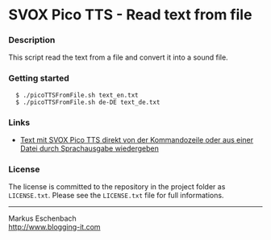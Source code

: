 SVOX Pico TTS - Read text from file
=====================================

### Description

This script read the text from a file and convert it into a sound file.


### Getting started
```
  $ ./picoTTSFromFile.sh text_en.txt
  $ ./picoTTSFromFile.sh de-DE text_de.txt  
```

### Links
* [Text mit SVOX Pico TTS direkt von der Kommandozeile oder aus einer Datei durch Sprachausgabe wiedergeben](http://www.blogging-it.com/text-mit-svox-pico-tts-direkt-von-der-kommandozeile-oder-aus-einer-datei-durch-sprachausgabe-wiedergeben/raspberry-pi.html)

	
### License
The license is committed to the repository in the project folder as `LICENSE.txt`.
Please see the `LICENSE.txt` file for full informations.


----------------------------------

Markus Eschenbach  
http://www.blogging-it.com
